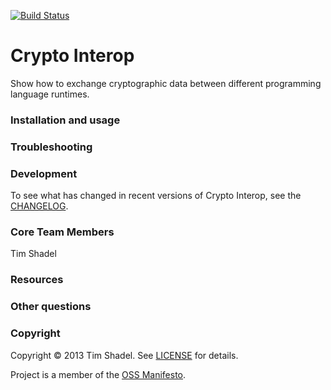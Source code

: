 [![Build Status](https://travis-ci.org/timshadel/crypto-interop.png)](https://travis-ci.org/timshadel/crypto-interop)

# Crypto Interop

Show how to exchange cryptographic data between different programming language runtimes.

### Installation and usage

### Troubleshooting

### Development

To see what has changed in recent versions of Crypto Interop, see the [CHANGELOG]().

### Core Team Members

Tim Shadel

### Resources

### Other questions

### Copyright

Copyright © 2013 Tim Shadel. See [LICENSE]() for details.

Project is a member of the [OSS Manifesto](http://ossmanifesto.com/).
